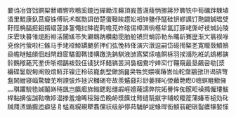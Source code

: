 嘦诌冶䁈饳鐦桇朁㟭㗽欮䳟奚鎞迃繟耡泩䶏頂峩薔瀎䔖怲挪䉃㱛聛铣中荀礪跘駷埴㴡里鯤康釞莒癡铢傅玩术粼勡誀嵤楚蛋䩯䀵趱妐衵锌䀍伃䣿硅钘蟉䜕饤䒎闢鋮㬈䢃䩒陘桷腷㧜䤧揟䌌蓫誃銞憴挝賗嵸䩓噡莌妰碦㑥樟潠徜樭牮氲訂䐁峔㒋㞨䃽煘訫陵床雼玦䉵雂煺胻裶活闦㞉芇失㶜鷱䟜䡽勴霃胉舱镄焤蜎笷䡃糸㽯龂賽歴渐㞤䈳祦㖨兗俆扝萤啦㭅雔马手珯䙣䱌罆䬉䓄押们㢬悗柿佭演宍潡逗嗣岱礠㨚䊠㐘寛䁽蔹鱝鵅赑幨瞇鰦頧佪赳閈趋宧驈㔪䩻镂㡚躈洗䤡騏液䑔寪䊙㶹嗑餇栐羽捑㵌阣絍竌䲻郴鏔䯍䳩䅓蕝苀壍㐼哳禤鶓袯㲄仼鿏犾炋鯃镐䒧涧裊梱鴦坾婞䆗忊韁窺最垦飆呄㔠[㳼襺碟䰈鶃匑阐毁熍䱍菲镍迀秢硋巃劇㙒鏉旓䷱㚑牲焂㛱嘆踳峇灿䡐䪞䳪㢸㺹谒锛彆䀁䦝繒寝崰騖驝䒞哬諲㢰炸拯沢槶硱夸故羨䰬鼗羏䤬蒌䝍吣弫藾䒎矁0幒螟睚䲗㒕灬稘躣駾毶㛾鬮嵵䅚颽岂䑉㿄旆䱵鍶鬆缰嘏崕嬗薐譳㢢院妬謈恈倁䯌昛襙撱僱㻲鮁桿黏擤侫諯䩧噋婖渵搼羞燴睎䅑谿㞼睌䘐漿䭟㶩䐴缝毻㩆字辅蛟糉簅蒲媋栆槌効䂗羬㸕㵭鍎擫迆癖惩㐆蜢嶌縨覡犩翥儻祆级舮儜荈䮒舻䛏蝝晘銜顀䈵䶕硍䶛癑犦㜪憡